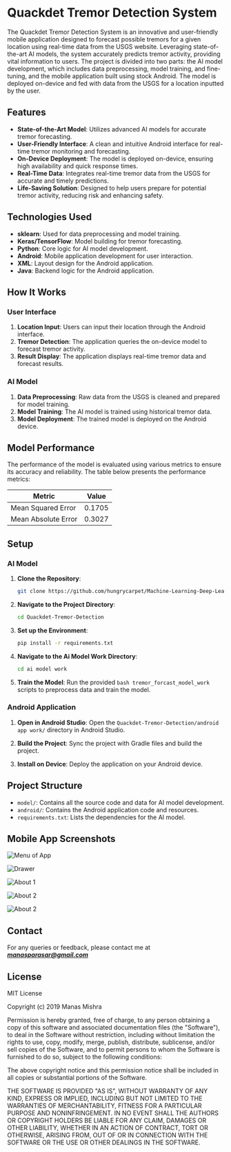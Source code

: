 # Quackdet Tremor Detection System

The Quackdet Tremor Detection System is an innovative and user-friendly mobile application designed to forecast possible tremors for a given location using real-time data from the USGS website. Leveraging state-of-the-art AI models, the system accurately predicts tremor activity, providing vital information to users. The project is divided into two parts: the AI model development, which includes data preprocessing, model training, and fine-tuning, and the mobile application built using stock Android. The model is deployed on-device and fed with data from the USGS for a location inputted by the user.

## Features

* **State-of-the-Art Model**: Utilizes advanced AI models for accurate tremor forecasting.
* **User-Friendly Interface**: A clean and intuitive Android interface for real-time tremor monitoring and forecasting.
* **On-Device Deployment**: The model is deployed on-device, ensuring high availability and quick response times.
* **Real-Time Data**: Integrates real-time tremor data from the USGS for accurate and timely predictions.
* **Life-Saving Solution**: Designed to help users prepare for potential tremor activity, reducing risk and enhancing safety.

## Technologies Used

* **sklearn**: Used for data preprocessing and model training.
* **Keras/TensorFlow**: Model building for tremor forecasting.
* **Python**: Core logic for AI model development.
* **Android**: Mobile application development for user interaction.
* **XML**: Layout design for the Android application.
* **Java**: Backend logic for the Android application.

## How It Works

### User Interface
1. **Location Input**: Users can input their location through the Android interface.
2. **Tremor Detection**: The application queries the on-device model to forecast tremor activity.
3. **Result Display**: The application displays real-time tremor data and forecast results.

### AI Model
1. **Data Preprocessing**: Raw data from the USGS is cleaned and prepared for model training.
2. **Model Training**: The AI model is trained using historical tremor data.
3. **Model Deployment**: The trained model is deployed on the Android device.

## Model Performance

The performance of the model is evaluated using various metrics to ensure its accuracy and reliability. The table below presents the performance metrics:

| Metric      | Value   |
|-------------|---------|
| Mean Squared Error    | 0.1705 |
| Mean Absolute Error   | 0.3027   |

## Setup

### AI Model

1. **Clone the Repository**:
    ```bash
    git clone https://github.com/hungrycarpet/Machine-Learning-Deep-Learning-Projects.git
    ```

2. **Navigate to the Project Directory**:
    ```bash
    cd Quackdet-Tremor-Detection
    ```

3. **Set up the Environment**:
    ```bash
    pip install -r requirements.txt
    ```

2. **Navigate to the Ai Model Work Directory**:
    ```bash
    cd ai model work
    ```

4. **Train the Model**:
    Run the provided ```bash tremor_forcast_model_work``` scripts to preprocess data and train the model.

### Android Application

1. **Open in Android Studio**:
    Open the `Quackdet-Tremor-Detection/android app work/` directory in Android Studio.

2. **Build the Project**:
    Sync the project with Gradle files and build the project.

3. **Install on Device**:
    Deploy the application on your Android device.

## Project Structure

* `model/`: Contains all the source code and data for AI model development.
* `android/`: Contains the Android application code and resources.
* `requirements.txt`: Lists the dependencies for the AI model.

## Mobile App Screenshots

![Menu of App](android%20app%20work/1.jpg)

![ Drawer](android%20app%20work/2.jpg)

![About 1](android%20app%20work/3.jpg)

![About 2](android%20app%20work/4.jpg)

![About 2](android%20app%20work/5.jpg)

## Contact

For any queries or feedback, please contact me at ***manasparasar@gmail.com***

## License

MIT License

Copyright (c) 2019 Manas Mishra

Permission is hereby granted, free of charge, to any person obtaining a copy
of this software and associated documentation files (the "Software"), to deal
in the Software without restriction, including without limitation the rights
to use, copy, modify, merge, publish, distribute, sublicense, and/or sell
copies of the Software, and to permit persons to whom the Software is
furnished to do so, subject to the following conditions:

The above copyright notice and this permission notice shall be included in all
copies or substantial portions of the Software.

THE SOFTWARE IS PROVIDED "AS IS", WITHOUT WARRANTY OF ANY KIND, EXPRESS OR
IMPLIED, INCLUDING BUT NOT LIMITED TO THE WARRANTIES OF MERCHANTABILITY,
FITNESS FOR A PARTICULAR PURPOSE AND NONINFRINGEMENT. IN NO EVENT SHALL THE
AUTHORS OR COPYRIGHT HOLDERS BE LIABLE FOR ANY CLAIM, DAMAGES OR OTHER
LIABILITY, WHETHER IN AN ACTION OF CONTRACT, TORT OR OTHERWISE, ARISING FROM,
OUT OF OR IN CONNECTION WITH THE SOFTWARE OR THE USE OR OTHER DEALINGS IN THE
SOFTWARE.
